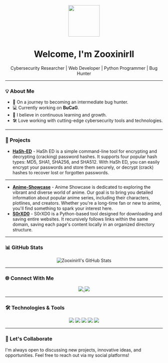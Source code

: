 <div align="center">
  <img src="https://media.giphy.com/media/836HiJc7pgzy8iNXCn/giphy.gif" width="100"/>
  <h1>Welcome, I'm Zooxinirll</h1>
  <p>Cybersecurity Researcher | Web Developer | Python Programmer | Bug Hunter</p>
</div>

---

### 💡 About Me

- 🌱 On a journey to becoming an intermediate bug hunter.
- 💻 Currently working on **BuCaG**.
- 🎯 I believe in continuous learning and growth.
- 🛠️ Love working with cutting-edge cybersecurity tools and technologies.

---

### 🚀 Projects

- **[HaSh-ED](https://github.com/zooxinirll/HaSh-ED)** - HaSh ED is a simple command-line tool for encrypting and decrypting (cracking) password hashes. It supports four popular hash types: MD5, SHA1, SHA256, and SHA512. With HaSh ED, you can easily encrypt your passwords and store them securely, or decrypt (crack) hashes to recover lost or forgotten passwords.
---
- **[Anime-Showcase](https://zooxinirll.github.io/Index.html/)** - Anime Showcase is dedicated to exploring the vibrant and diverse world of anime. Our goal is to bring you detailed information about popular anime series, including their characters, plotlines, and creators. Whether you're a long-time fan or new to anime, you'll find something to spark your interest here.
- **[S0rXD0](https://github.com/zooxinirll/S0rXD0)** - S0rXD0 is a Python-based tool designed for downloading and saving entire websites. It recursively follows links within the same domain, saving each page's content locally in an organized directory structure.
---

### 📊 GitHub Stats

<div align="center">
  <img src="https://github-readme-streak-stats.herokuapp.com/?user=zooxinirll&theme=dark&hide_border=true" alt="Zooxinirll's GitHub Stats" />
</div>

---

### 🌐 Connect With Me

<p align="center">
  <a href="https://github.com/zooxinirll" target="_blank">
    <img src="https://img.shields.io/badge/GitHub-000?style=for-the-badge&logo=github&logoColor=white" />
  </a>
  <a href="https://www.instagram.com/h3r.10c4lh0st.07?igsh=MTRqcGNsdmN3a2FyaA==" target="_blank">
    <img src="https://img.shields.io/badge/Instagram-E4405F?style=for-the-badge&logo=instagram&logoColor=white" />
  </a>
</p>

---

### 🛠️ Technologies & Tools

<div align="center">
  <img src="https://img.shields.io/badge/-Python-333333?style=for-the-badge&logo=python" />
  <img src="https://img.shields.io/badge/-JavaScript-333333?style=for-the-badge&logo=javascript" />
  <img src="https://img.shields.io/badge/-HTML5-333333?style=for-the-badge&logo=html5" />
  <img src="https://img.shields.io/badge/-CSS3-333333?style=for-the-badge&logo=css3" />
  <img src="https://img.shields.io/badge/-Nmap-333333?style=for-the-badge&logo=nmap" />
</div>

---

### 🧠 Let's Collaborate

I'm always open to discussing new projects, innovative ideas, and opportunities. Feel free to reach out via my social platforms!
